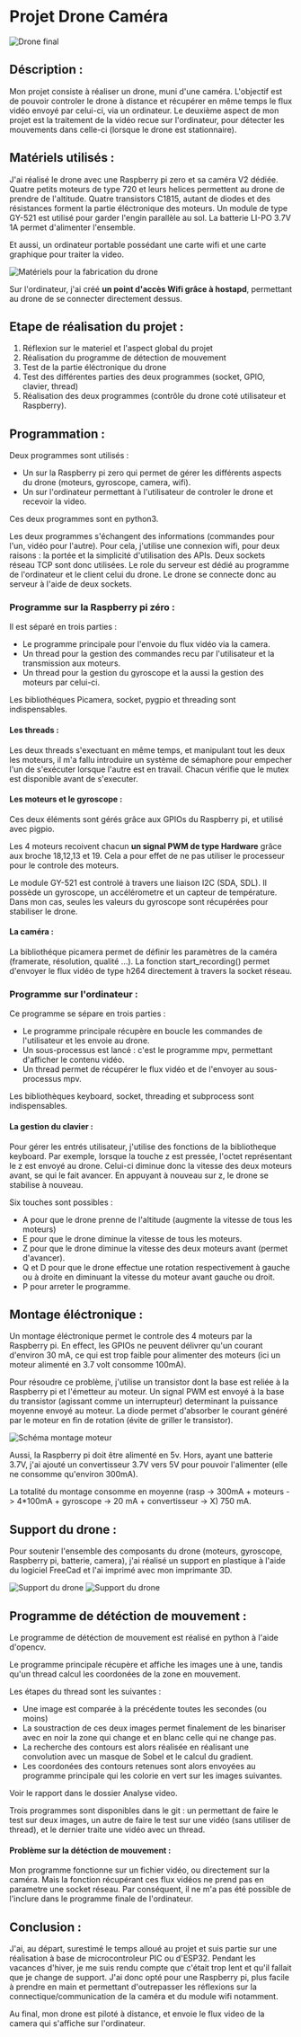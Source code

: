 # Projet Drone Caméra

![Drone final](images/drone.JPG)

## Déscription :

Mon projet consiste à réaliser un drone, muni d'une caméra.
L'objectif est de pouvoir controler le drone à distance et récupérer en même temps le flux vidéo 
envoyé par celui-ci, via un ordinateur.
Le deuxième aspect de mon projet est la traitement de la vidéo recue sur l'ordinateur, pour détecter
les mouvements dans celle-ci (lorsque le drone est stationnaire).


## Matériels utilisés :

J'ai réalisé le drone avec une Raspberry pi zero et sa caméra V2 dédiée.
Quatre petits moteurs de type 720 et leurs helices permettent au drone de prendre de l'altitude.
Quatre transistors C1815, autant de diodes et des résistances forment la partie éléctronique des moteurs.
Un module de type GY-521 est utilisé pour garder l'engin parallèle au sol.
La batterie LI-PO 3.7V 1A permet d'alimenter l'ensemble.

Et aussi, un ordinateur portable possédant une carte wifi et une carte graphique pour traiter la video.

![Matériels pour la fabrication du drone](images/materiel.JPG)

Sur l'ordinateur, j'ai créé **un point d'accès Wifi grâce à hostapd**, permettant au drone de se connecter directement dessus.


## Etape de réalisation du projet :

1. Réflexion sur le materiel et l'aspect global du projet
2. Réalisation du programme de détection de mouvement
3. Test de la partie éléctronique du drone
4. Test des différentes parties des deux programmes (socket, GPIO, clavier, thread)
5. Réalisation des deux programmes (contrôle du drone coté utilisateur et Raspberry).



## Programmation :

Deux programmes sont utilisés :
 - Un sur la Raspberry pi zero qui permet de gérer les différents aspects du drone (moteurs, gyroscope, camera, wifi).
 - Un sur l'ordinateur permettant à l'utilisateur de controler le drone et recevoir la video.

Ces deux programmes sont en python3.

Les deux programmes s'échangent des informations (commandes pour l'un, vidéo pour l'autre).
Pour cela, j'utilise une connexion wifi, pour deux raisons : la portée et la simplicité d'utilisation des APIs.
Deux sockets réseau TCP sont donc utilisées.
Le role du serveur est dédié au programme de l'ordinateur et le client celui du drone.
Le drone se connecte donc au serveur à l'aide de deux sockets.


### Programme sur la Raspberry pi zéro :

Il est séparé en trois parties :
- Le programme principale pour l'envoie du flux vidéo via la camera.
- Un thread pour la gestion des commandes recu par l'utilisateur et la transmission aux moteurs.
- Un thread pour la gestion du gyroscope et la aussi la gestion des moteurs par celui-ci.

Les bibliothéques Picamera, socket, pygpio et threading sont indispensables.

#### Les threads :

Les deux threads s'exectuant en même temps, et manipulant tout les deux les moteurs, il m'a fallu introduire un système de sémaphore
pour empecher l'un de s'exécuter lorsque l'autre est en travail.
Chacun vérifie que le mutex est disponible avant de s'executer.

#### Les moteurs et le gyroscope :

Ces deux éléments sont gérés grâce aux GPIOs du Raspberry pi, et utilisé avec pigpio.

Les 4 moteurs recoivent chacun **un signal PWM de type Hardware** grâce aux broche 18,12,13 et 19. 
Cela a pour effet de ne pas utiliser le processeur pour le controle des moteurs.

Le module GY-521 est controlé à travers une liaison I2C (SDA, SDL). Il possède un gyroscope,
un accélérometre et un capteur de température. Dans mon cas, seules les valeurs du gyroscope sont récupérées 
pour stabiliser le drone.

#### La caméra :

La bibliothéque picamera permet de définir les paramètres de la caméra (framerate, résolution, qualité ...).
La fonction start_recording() permet d'envoyer le flux vidéo de type h264 directement à travers la socket réseau.


### Programme sur l'ordinateur :

Ce programme se sépare en trois parties :
- Le programme principale récupère en boucle les commandes de l'utilisateur et les envoie au drone.
- Un sous-processus est lancé : c'est le programme mpv, permettant d'afficher le contenu vidéo.
- Un thread permet de récupérer le flux vidéo et de l'envoyer au sous-processus mpv.

Les bibliothèques keyboard, socket, threading et subprocess sont indispensables.

#### La gestion du clavier :

Pour gérer les entrés utilisateur, j'utilise des fonctions de la bibliotheque keyboard.
Par exemple, lorsque la touche z est pressée, l'octet représentant le z est envoyé au drone.
Celui-ci diminue donc la vitesse des deux moteurs avant, se qui le fait avancer.
En appuyant à nouveau sur z, le drone se stabilise à nouveau.

Six touches sont possibles : 
- A pour que le drone prenne de l'altitude (augmente la vitesse de tous les moteurs)
- E pour que le drone diminue la vitesse de tous les moteurs.
- Z pour que le drone diminue la vitesse des deux moteurs avant (permet d'avancer).
- Q et D pour que le drone effectue une rotation respectivement à gauche ou à droite en diminuant 
la vitesse du moteur avant gauche ou droit.
- P pour arreter le programme.



## Montage éléctronique :

Un montage éléctronique permet le controle des 4 moteurs par la Raspberry pi.
En effect, les GPIOs ne peuvent délivrer qu'un courant d'environ 30 mA, ce qui est trop faible pour 
alimenter des moteurs (ici un moteur alimenté en 3.7 volt consomme 100mA).

Pour résoudre ce problème, j'utilise un transistor dont la base est reliée à la Raspberry pi 
et l'émetteur au moteur. Un signal PWM est envoyé à la base du transistor (agissant comme un interrupteur)
determinant la puissance moyenne envoyé au moteur.
La diode permet d'absorber le courant généré par le moteur en fin de rotation (évite de griller le transistor).

![Schéma montage moteur](images/Capture.PNG)

Aussi, la Raspberry pi doit être alimenté en 5v. Hors, ayant une batterie 3.7V, j'ai ajouté un convertisseur 
3.7V vers 5V pour pouvoir l'alimenter (elle ne consomme qu'environ 300mA).

La totalité du montage consomme en moyenne (rasp  -> 300mA + moteurs -> 4*100mA + gyroscope -> 20 mA + convertisseur -> X) 750 mA.



## Support du drone : 

Pour soutenir l'ensemble des composants du drone (moteurs, gyroscope, Raspberry pi, batterie, camera), j'ai réalisé 
un support en plastique à l'aide du logiciel FreeCad et l'ai imprimé avec mon imprimante 3D.

![Support du drone](images/impression_support.JPG)
![Support du drone](images/support_drone.JPG)



## Programme de détéction de mouvement :

Le programme de détéction de mouvement est réalisé en python à l'aide d'opencv.

Le programme principale récupère et affiche les images une à une, tandis qu'un thread calcul les coordonées de la zone 
en mouvement.

Les étapes du thread sont les suivantes :
- Une image est comparée à la précédente toutes les secondes (ou moins)
- La soustraction de ces deux images permet finalement de les binariser avec en noir la zone qui change et en blanc 
celle qui ne change pas.
- La recherche des contours est alors réalisée en réalisant une convolution avec un masque de Sobel et le calcul du gradient.
- Les coordonées des contours retenues sont alors envoyées au programme principale qui les colorie en vert sur les images suivantes.

Voir le rapport dans le dossier Analyse video.

Trois programmes sont disponibles dans le git : un permettant de faire le test sur deux images,
un autre de faire le test sur une vidéo (sans utiliser de thread), et le dernier traite une vidéo avec un thread.

#### Problème sur la détéction de mouvement :

Mon programme fonctionne sur un fichier vidéo, ou directement sur la caméra. Mais la fonction récupérant ces flux vidéos ne prend pas en 
parametre une socket réseau. Par conséquent, il ne m'a pas été possible de l'inclure dans le programme finale de l'ordinateur.



## Conclusion :

J'ai, au départ, surestimé le temps alloué au projet et suis partie sur une réalisation à base de microcontroleur PIC 
ou d'ESP32. Pendant les vacances d'hiver, je me suis rendu compte que c'était trop lent et qu'il fallait que je change 
de support. J'ai donc opté pour une Raspberry pi, plus facile à prendre en main et permettant d'outrepasser les réflexions 
sur la connectique/communication de la caméra et du module wifi notamment.

Au final, mon drone est piloté à distance, et envoie le flux video de la camera qui s'affiche sur l'ordinateur.
